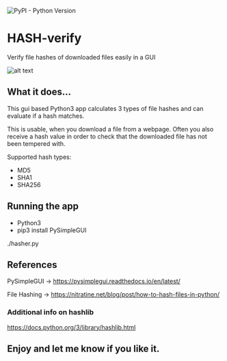![PyPI - Python Version](https://img.shields.io/pypi/pyversions/3?style=for-the-badge)

# HASH-verify
Verify file hashes of downloaded files easily in a GUI

![alt text](https://user-images.githubusercontent.com/11914696/139138144-72e78738-2906-46af-bb4a-f25265193dc0.png)

## What it does...
This gui based Python3 app calculates 3 types of file hashes and can evaluate if a hash matches.

This is usable, when you download a file from a webpage. Often you also receive a hash value in order to check that the downloaded file has not been tempered with.

Supported hash types:

* MD5
* SHA1
* SHA256

## Running the app
* Python3
* pip3 install PySimpleGUI

./hasher.py

## References

PySimpleGUI -> https://pysimplegui.readthedocs.io/en/latest/

File Hashing -> https://nitratine.net/blog/post/how-to-hash-files-in-python/

### Additional info on hashlib

https://docs.python.org/3/library/hashlib.html

## Enjoy and let me know if you like it.

